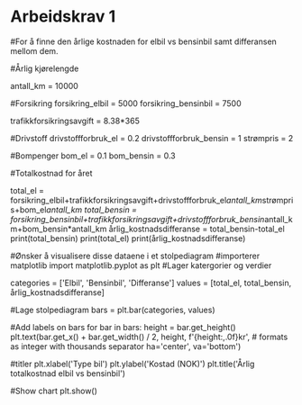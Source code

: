 # Arbeidskrav 1

#For å finne den årlige kostnaden for elbil vs bensinbil samt differansen mellom dem.

#Årlig kjørelengde

antall_km = 10000

#Forsikring
forsikring_elbil = 5000
forsikring_bensinbil = 7500

trafikkforsikringsavgift = 8.38*365

#Drivstoff
drivstoffforbruk_el = 0.2
drivstoffforbruk_bensin = 1
strømpris = 2

#Bompenger
bom_el = 0.1
bom_bensin = 0.3

#Totalkostnad for året

total_el = forsikring_elbil+trafikkforsikringsavgift+drivstoffforbruk_el*antall_km*strømpris+bom_el*antall_km
total_bensin = forsikring_bensinbil+trafikkforsikringsavgift+drivstoffforbruk_bensin*antall_km+bom_bensin*antall_km
årlig_kostnadsdifferanse = total_bensin-total_el
print(total_bensin)
print(total_el)
print(årlig_kostnadsdifferanse)

#Ønsker å visualisere disse dataene i et stolpediagram
#importerer matplotlib
import matplotlib.pyplot as plt
#Lager katergorier og verdier

categories = ['Elbil', 'Bensinbil', 'Differanse']
values = [total_el, total_bensin, årlig_kostnadsdifferanse]

#Lage stolpediagram
bars = plt.bar(categories, values)

#Add labels on bars
for bar in bars:
    height = bar.get_height()
    plt.text(bar.get_x() + bar.get_width() / 2, height,
             f'{height:,.0f}kr',  # formats as integer with thousands separator
             ha='center', va='bottom')

#titler
plt.xlabel('Type bil')
plt.ylabel('Kostad (NOK)')
plt.title('Årlig totalkostnad elbil vs bensinbil')

#Show chart
plt.show()
